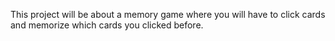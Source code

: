 This project will be about a memory game where you will have to click cards and memorize which cards you clicked before.